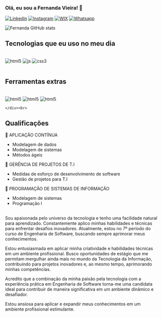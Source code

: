 

### Olá, eu sou a Fernanda Vieira! 🤩

[![Linkedin](https://img.shields.io/badge/LinkedIn-0077B5?style=for-the-badge&logo=linkedin&logoColor=white)](https://www.linkedin.com/in/fernandavieiradev/)
[![Instagram](https://img.shields.io/badge/Instagram-E4405F?style=for-the-badge&logo=instagram&logoColor=white)](https://www.instagram.com/nandavieiracantora/)
[![WIX](https://img.shields.io/badge/Wix-000?style=for-the-badge&logo=wix&logoColor=white)](https://www.instagram.com/nandavieiracantora/)
[![Whatsapp](https://img.shields.io/badge/WhatsApp-25D366?style=for-the-badge&logo=whatsapp&logoColor=white)](https://wa.me/5531998341792)



![Fernanda GitHub stats](https://github-readme-stats.vercel.app/api?username=fernandavieira8&show_icons=true&theme=synthwave)

## Tecnologias que eu uso no meu dia

<div style="display: inline_block"><br/>
    <img align="center" alt="html5" src="https://img.shields.io/badge/HTML5-E34F26?style=for-the-badge&logo=html5&logoColor=white">
    <img align="center" alt="js" src="https://img.shields.io/badge/JavaScript-F7DF1E?style=for-the-badge&logo=javascript&logoColor=black">
    <img align="center" alt="css3" src="https://img.shields.io/badge/CSS3-1572B6?style=for-the-badge&logo=css3&logoColor=white"> 
    </div><br>

## Ferramentas extras
<div style="display: inline_block"><br/>
 <img align="center" alt="html5" src="https://img.shields.io/badge/Visual_Studio_Code-0078D4?style=for-the-badge&logo=visual%20studio%20code&logoColor=white">
 <img align="center" alt="html5" src="https://img.shields.io/badge/Eclipse-2C2255?style=for-the-badge&logo=eclipse&logoColor=white">
 <img align="center" alt="html5" src="https://aleen42.github.io/badges/src/photoshop.svg">
 
    </div><br>

## Qualificações

🔸 APLICAÇÃO CONTÍNUA
- Modelagem de dados
- Modelagem de sistemas
- Métodos ágeis

🔸 GERÊNCIA DE PROJETOS DE T.I
- Medidas de esforço de desenvolvimento de software
- Gestão de projetos para T.I

🔸 PROGRAMAÇÃO DE SISTEMAS DE INFORMAÇÃO
- Modelagem de sistemas
- Programação I

<br>
Sou apaixonada pelo universo da tecnologia e tenho uma facilidade natural para aprendizado. Constantemente aplico minhas habilidades e técnicas para enfrentar desafios inovadores. Atualmente, estou no 7º período do curso de Engenharia de Software, buscando sempre aprimorar meus conhecimentos.

Estou entusiasmada em aplicar minha criatividade e habilidades técnicas em um ambiente profissional. Busco oportunidades de estágio que me permitam mergulhar ainda mais no mundo da Tecnologia da Informação, contribuindo para projetos inovadores e, ao mesmo tempo, aprimorando minhas competências.

Acredito que a combinação da minha paixão pela tecnologia com a experiência prática em Engenharia de Software torna-me uma candidata ideal para contribuir de maneira significativa em um ambiente dinâmico e desafiador.

Estou ansiosa para aplicar e expandir meus conhecimentos em um ambiente profissional estimulante.
